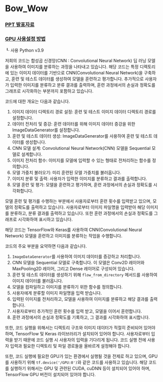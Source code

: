 # Bow_Wow

### [PPT 발표자료](https://docs.google.com/presentation/d/1ik2TcG4YPUJjt2AelKIowR7Kf3dMm32ql4U0TN5m8eE/edit?usp=sharing)

### [GPU 사용설정 방법](https://oceanlightai.tistory.com/26)
┖ 사용 Python v3.9


저희의 코드는 합성곱 신경망(CNN : Convolutional Neural Network) 딥 러닝 모델을 사용하여 이미지를 분류하는 과정을 나타내고 있습니다. 
해당 코드는 특정 디렉토리에 있는 이미지 데이터를 기반으로 CNN(Convolutional Neural Network)을 구축하고, 훈련 및 테스트 데이터를 생성하여 모델을 훈련하고 평가합니다. 
추가적으로 사용자가 입력한 이미지를 분류하고 분류 결과를 출력하며, 훈련 과정에서의 손실과 정확도를 그래프로 시각화하는 부분까지 포함하고 있습니다.

코드에 대한 개요는 다음과 같습니다.
1. 이미지 데이터 디렉토리 경로 설정: 훈련 및 테스트 이미지 데이터 디렉토리 경로를 설정합니다.
2. 데이터 전처리 및 증강: 훈련 데이터를 위해 이미지 데이터 증강을 위한 ImageDataGenerator를 설정합니다.
3. 훈련 및 테스트 데이터 생성: ImageDataGenerator를 사용하여 훈련 및 테스트 데이터를 생성합니다.
4. CNN 모델 설계: Convolutional Neural Network(CNN) 모델을 Sequential 모델로 설계합니다.
5. 이미지 전처리 함수: 이미지를 모델에 입력할 수 있는 형태로 전처리하는 함수를 정의합니다.
6. 모델 가중치 불러오기: 미리 훈련된 모델 가중치를 불러옵니다.
7. 이미지 분류 및 출력: 사용자가 입력한 이미지를 분류하고 결과를 출력합니다.
8. 모델 훈련 및 평가: 모델을 훈련하고 평가하며, 훈련 과정에서의 손실과 정확도를 시각화합니다.

모델 훈련 및 평가를 수행하는 부분에서 사용자로부터 훈련 횟수를 입력받고 있으며, 모델의 정확도를 출력하고 있습니다. 
사용자로부터 이미지 파일명을 입력받아 해당 이미지를 분류하고, 분류 결과를 출력하고 있습니다. 
또한 훈련 과정에서의 손실과 정확도를 그래프로 시각화하여 표시하고 있습니다.

해당 코드는 TensorFlow와 Keras를 사용하여 CNN(Convolutional Neural Network) 모델을 훈련하고 이미지를 분류하는 작업을 수행합니다.

코드의 주요 부분을 요약하면 다음과 같습니다.
1. `ImageDataGenerator`를 사용하여 이미지 데이터를 증강하고 처리합니다.
2. CNN 모델을 Sequential 모델로 구축합니다. 이 모델은 Conv2D 레이어와 MaxPooling2D 레이어, 그리고 Dense 레이어로 구성되어 있습니다.
3. 훈련 및 테스트 데이터를 생성하기 위해 `flow_from_directory` 메서드를 사용하여 이미지 데이터를 불러옵니다.
4. 모델을 컴파일하고 이미지를 분류하기 위한 함수를 정의합니다.
5. 사용자에게 분류할 이미지 파일명을 입력 받습니다.
6. 입력된 이미지를 전처리하고, 모델을 사용하여 이미지를 분류하고 해당 결과를 출력합니다.
7. 사용자로부터 추가적인 훈련 횟수를 입력 받고, 모델을 이어서 훈련합니다.
8. 훈련 과정에서의 손실과 정확도를 기록하고, 그 결과를 시각화하여 표시합니다.

또한, 코드 실행을 위해서는 디렉토리 구조와 이미지 데이터가 적절히 준비되어 있어야 하며, TensorFlow 및 Keras 라이브러리가 설치되어 있어야 합니다. 
사용자로부터 입력을 받기 때문에 코드 실행 시 사용자의 입력을 기다리게 됩니다. 
코드 실행 전에 사용자 입력과 필요한 디렉토리 및 파일 경로들을 올바르게 설정해야 합니다.

또한, 코드 실행에 필요한 GPU가 있는 환경에서 실행될 것을 전제로 하고 있으며, GPU를 사용하기 위해 `tf.device('/GPU:0')`와 같은 코드를 사용하고 있습니다. 
해당 코드를 실행하기 위해서는 GPU 및 관련된 CUDA, cuDNN 등이 설치되어 있어야 하며, TensorFlow GPU 버전이 설치되어 있어야 합니다.
